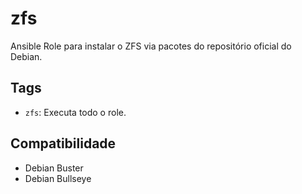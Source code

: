 # zfs

Ansible Role para instalar o ZFS via pacotes do repositório oficial do Debian.

## Tags

- `zfs`: Executa todo o role.

## Compatibilidade

- Debian Buster
- Debian Bullseye

